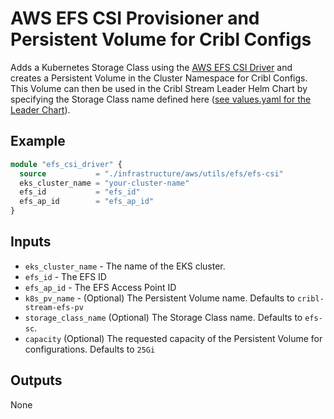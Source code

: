 # AWS EFS CSI Provisioner and Persistent Volume for Cribl Configs

Adds a Kubernetes Storage Class using the [AWS EFS CSI Driver](https://github.com/kubernetes-sigs/aws-efs-csi-driver) and creates a Persistent Volume in the Cluster Namespace for Cribl Configs. This Volume can then be used in the Cribl Stream Leader Helm Chart by specifying the Storage Class name defined here ([see values.yaml for the Leader Chart](https://github.com/criblio/helm-charts/blob/master/helm-chart-sources/logstream-leader/values.yaml)).



## Example

```terraform
module "efs_csi_driver" {
  source           = "./infrastructure/aws/utils/efs/efs-csi"
  eks_cluster_name = "your-cluster-name"
  efs_id           = "efs_id"
  efs_ap_id        = "efs_ap_id"
}
```

## Inputs

* `eks_cluster_name` - The name of the EKS cluster.
* `efs_id` - The EFS ID
* `efs_ap_id` - The EFS Access Point ID
* `k8s_pv_name` - (Optional) The Persistent Volume name. Defaults to `cribl-stream-efs-pv`
* `storage_class_name` (Optional) The Storage Class name. Defaults to `efs-sc`.
* `capacity` (Optional) The requested capacity of the Persistent Volume for configurations. Defaults to `25Gi`

## Outputs

None